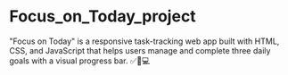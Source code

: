 # Focus_on_Today_project
"Focus on Today" is a responsive task-tracking web app built with HTML, CSS, and JavaScript that helps users manage and complete three daily goals with a visual progress bar. ✅📱💻

